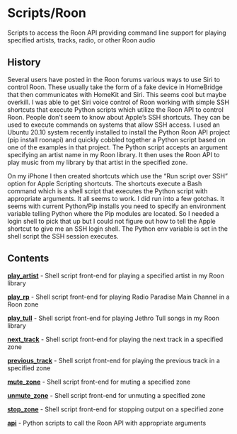 Scripts/Roon
============

Scripts to access the Roon API providing command line support for playing specified artists, tracks, radio, or other Roon audio

History
-------

Several users have posted in the Roon forums various ways to use Siri to control Roon.
These usually take the form of a fake device in HomeBridge that then communicates with
HomeKit and Siri. This seems cool but maybe overkill. I was able to get Siri voice
control of Roon working with simple SSH shortcuts that execute Python scripts which
utilize the Roon API to control Roon. People don’t seem to know about Apple’s SSH
shortcuts. They can be used to execute commands on systems that allow SSH access.
I used an Ubuntu 20.10 system recently installed to install the Python Roon API project
(pip install roonapi) and quickly cobbled together a Python script based on one of the
examples in that project. The Python script accepts an argument specifying an artist
name in my Roon library. It then uses the Roon API to play music from my library by
that artist in the specified zone.

On my iPhone I then created shortcuts which use the “Run script over SSH”
option for Apple Scripting shortcuts. The shortcuts execute a Bash command which is a
shell script that executes the Python script with appropriate arguments. It all seems
to work. I did run into a few gotchas. It seems with current Python/Pip installs you
need to specify an environment variable telling Python where the Pip modules are located.
So I needed a login shell to pick that up but I could not figure out how to tell the
Apple shortcut to give me an SSH login shell. The Python env variable is set in the
shell script the SSH session executes.

Contents
--------

[**play_artist**](Roon/play_artist) - Shell script front-end for playing a specified artist in my Roon library

[**play_rp**](Roon/play_rp) - Shell script front-end for playing Radio Paradise Main Channel in a Roon zone

[**play_tull**](Roon/play_tull) - Shell script front-end for playing Jethro Tull songs in my Roon library

[**next_track**](Roon/next_track) - Shell script front-end for playing the next track in a specified zone

[**previous_track**](Roon/previous_track) - Shell script front-end for playing the previous track in a specified zone

[**mute_zone**](Roon/mute_zone) - Shell script front-end for muting a specified zone

[**unmute_zone**](Roon/unmute_zone) - Shell script front-end for unmuting a specified zone

[**stop_zone**](Roon/stop_zone) - Shell script front-end for stopping output on a specified zone

[**api**](Roon/api/README.md) - Python scripts to call the Roon API with appropriate arguments
